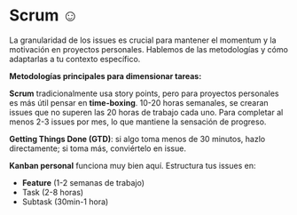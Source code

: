 # Scrum ☺️

La granularidad de los issues es crucial para mantener el momentum y la motivación en proyectos personales. Hablemos de las metodologías y cómo adaptarlas a tu contexto específico.

**Metodologías principales para dimensionar tareas:**

**Scrum** tradicionalmente usa story points, pero para proyectos personales es más útil pensar en **time-boxing**. 10-20 horas semanales, se crearan issues que no superen las 20 horas de trabajo cada uno. Para completar al menos 2-3 issues por mes, lo que mantiene la sensación de progreso.

**Getting Things Done (GTD)**: si algo toma menos de 30 minutos, hazlo directamente; si toma más, conviértelo en issue.

**Kanban personal** funciona muy bien aquí. Estructura tus issues en:

- **Feature** (1-2 semanas de trabajo)
- Task (2-8 horas)
- Subtask (30min-1 hora)
